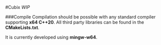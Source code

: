 #Cubix
*WIP*


###Compile
Compilation should be possible with any standard compiler supporting **x64 C++20**.
All third party libraries can be found in the **CMakeLists.txt**.

It is currently developed using **mingw-w64**.